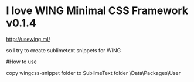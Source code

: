 # I love WING Minimal CSS Framework v0.1.4
<http://usewing.ml/>

so  I try to create 
sublimetext snippets for WING

#How to use

copy wingcss-snippet folder to SublimeText folder \Data\Packages\User
